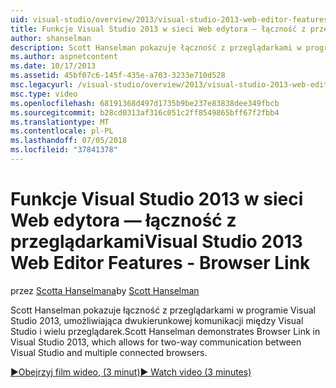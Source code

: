 ```yaml
---
uid: visual-studio/overview/2013/visual-studio-2013-web-editor-features-browser-link
title: Funkcje Visual Studio 2013 w sieci Web edytora — łączność z przeglądarkami | Dokumentacja firmy Microsoft
author: shanselman
description: Scott Hanselman pokazuje łączność z przeglądarkami w programie Visual Studio 2013, umożliwiająca dwukierunkowej komunikacji między Visual Studio i wielu przeglądarek...
ms.author: aspnetcontent
ms.date: 10/17/2013
ms.assetid: 45bf07c6-145f-435e-a703-3233e710d528
msc.legacyurl: /visual-studio/overview/2013/visual-studio-2013-web-editor-features-browser-link
msc.type: video
ms.openlocfilehash: 68191368d497d1735b9be237e83838dee349fbcb
ms.sourcegitcommit: b28cd0313af316c051c2ff8549865bff67f2fbb4
ms.translationtype: MT
ms.contentlocale: pl-PL
ms.lasthandoff: 07/05/2018
ms.locfileid: "37841378"
---
```

<a name="visual-studio-2013-web-editor-features---browser-link"></a><span data-ttu-id="a964a-103">Funkcje Visual Studio 2013 w sieci Web edytora — łączność z przeglądarkami</span><span class="sxs-lookup"><span data-stu-id="a964a-103">Visual Studio 2013 Web Editor Features - Browser Link</span></span>
====================
<span data-ttu-id="a964a-104">przez [Scotta Hanselmana](https://github.com/shanselman)</span><span class="sxs-lookup"><span data-stu-id="a964a-104">by [Scott Hanselman](https://github.com/shanselman)</span></span>

<span data-ttu-id="a964a-105">Scott Hanselman pokazuje łączność z przeglądarkami w programie Visual Studio 2013, umożliwiająca dwukierunkowej komunikacji między Visual Studio i wielu przeglądarek.</span><span class="sxs-lookup"><span data-stu-id="a964a-105">Scott Hanselman demonstrates Browser Link in Visual Studio 2013, which allows for two-way communication between Visual Studio and multiple connected browsers.</span></span>

[<span data-ttu-id="a964a-106">&#9654;Obejrzyj film wideo, (3 minut)</span><span class="sxs-lookup"><span data-stu-id="a964a-106">&#9654; Watch video (3 minutes)</span></span>](https://channel9.msdn.com/Blogs/ASP-NET-Site-Videos/visual-studio-2013-web-editor-features-browser-link)
